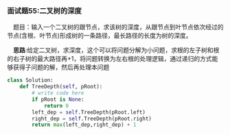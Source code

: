 ### 面试题55:二叉树的深度

&emsp;题目：输入一个二叉树的跟节点，求该树的深度，从跟节点到叶节点依次经过的节点(含根、叶节点)形成树的一条路径，最长路径的长度为树的深度。

&emsp;**思路**:给定二叉树，求深度，这个可以将问题分解为小问题，求根的左子树和根的右子树的最大路径再+1，将问题转换为左右根的处理逻辑，通过递归的方式能够获得子问题的解，然后再处理本问题


```python
class Solution:
    def TreeDepth(self, pRoot):
        # write code here
        if pRoot is None:
            return 0
        left_dep = self.TreeDepth(pRoot.left)
        right_dep = self.TreeDepth(pRoot.right)
        return max(left_dep,right_dep) + 1
```
